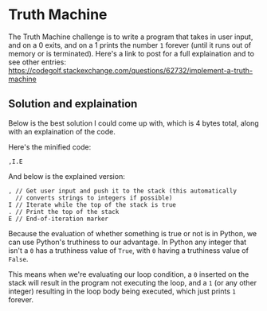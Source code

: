 Truth Machine
===========
The Truth Machine challenge is to write a program that takes in user input, and on a 0 exits, and on a 1 prints the number `1` forever (until it runs out of memory or is terminated).
Here's a link to post for a full explaination and to see other entries: https://codegolf.stackexchange.com/questions/62732/implement-a-truth-machine

Solution and explaination
--------------------------
Below is the best solution I could come up with, which is 4 bytes total, along with an explaination of the code.

Here's the minified code:

`,I.E`

And below is the explained version:

```
, // Get user input and push it to the stack (this automatically
  // converts strings to integers if possible)
I // Iterate while the top of the stack is true
. // Print the top of the stack
E // End-of-iteration marker
```

Because the evaluation of whether something is true or not is in Python, we can use Python's truthiness to our advantage. In Python any integer that isn't a `0` has a truthiness value of `True`, with `0` having a truthiness value of `False`.

This means when we're evaluating our loop condition, a `0` inserted on the stack will result in the program not executing the loop, and a `1` (or any other integer) resulting in the loop body being executed, which just prints `1` forever.


